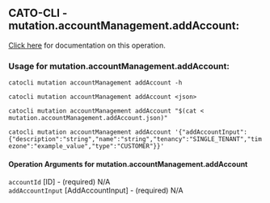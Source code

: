 
## CATO-CLI - mutation.accountManagement.addAccount:
[Click here](https://api.catonetworks.com/documentation/#mutation-mutation.accountManagement.addAccount) for documentation on this operation.

### Usage for mutation.accountManagement.addAccount:

`catocli mutation accountManagement addAccount -h`

`catocli mutation accountManagement addAccount <json>`

`catocli mutation accountManagement addAccount "$(cat < mutation.accountManagement.addAccount.json)"`

`catocli mutation accountManagement addAccount '{"addAccountInput":{"description":"string","name":"string","tenancy":"SINGLE_TENANT","timezone":"example_value","type":"CUSTOMER"}}'`


#### Operation Arguments for mutation.accountManagement.addAccount ####

`accountId` [ID] - (required) N/A    
`addAccountInput` [AddAccountInput] - (required) N/A    
